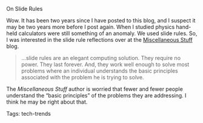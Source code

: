 On Slide Rules

Wow. It has been two years since I have posted to this blog, and I suspect it may be two years more before I post again. When I studied physics hand-held calculators were still something of an anomaly. We used slide rules. So, I was interested in the slide rule reflections over at the [Miscellaneous Stuff][terra] blog.

>...slide rules are an elegant computing solution. They require no power. They last forever. And, they work well enough to solve most problems where an individual understands the basic principles associated with the problem he is trying to solve.

The *Miscellaneous Stuff* author is worried that fewer and fewer people understand the “basic principles” of the problems they are addressing. I think he may be right about that.

[terra]: http://misc-stuff.terraaeon.com/articles/slide-rule-prices.html

Tags: tech-trends
